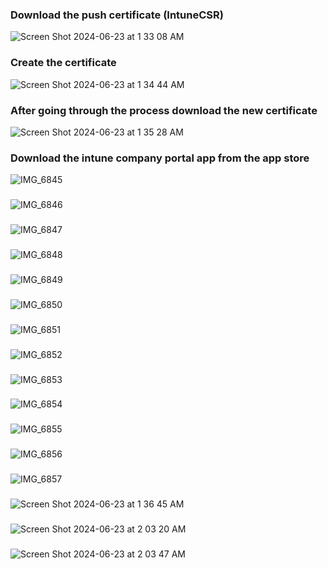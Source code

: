 ### Download the push certificate (IntuneCSR)
![Screen Shot 2024-06-23 at 1 33 08 AM](https://github.com/Mario7F/MDM-Project/assets/59115100/240b326c-5a62-47bb-a459-b8c693dbc74d)

### Create the certificate
![Screen Shot 2024-06-23 at 1 34 44 AM](https://github.com/Mario7F/MDM-Project/assets/59115100/297ef6c3-20fc-42f5-bff7-bb9312aa566a)

### After going through the process download the new certificate
![Screen Shot 2024-06-23 at 1 35 28 AM](https://github.com/Mario7F/MDM-Project/assets/59115100/4fa88d9f-6d10-4b72-aebe-e87ef3b04fe8)

### Download the intune company portal app from the app store

![IMG_6845](https://github.com/Mario7F/MDM-Project/assets/59115100/0b6c3416-9d54-4f46-83af-685874090d0c)

### 

![IMG_6846](https://github.com/Mario7F/MDM-Project/assets/59115100/04d11b98-a3e0-4088-aa49-341ffaf6b549)

###

![IMG_6847](https://github.com/Mario7F/MDM-Project/assets/59115100/efd05320-a1ab-4d2c-89c3-2ad6cf366a77)


### 

![IMG_6848](https://github.com/Mario7F/MDM-Project/assets/59115100/b3bb2d48-20a6-417b-8c6d-7f0edd763a59)

### 

![IMG_6849](https://github.com/Mario7F/MDM-Project/assets/59115100/63a07c79-51d4-4efc-b34e-e70f3a027079)

### 

![IMG_6850](https://github.com/Mario7F/MDM-Project/assets/59115100/fa350fa9-e5e9-492f-a71e-a86e5ca402d9)

###

![IMG_6851](https://github.com/Mario7F/MDM-Project/assets/59115100/77e849ec-2878-4a6a-bfde-1daf47fe83b4)

###

![IMG_6852](https://github.com/Mario7F/MDM-Project/assets/59115100/63756c85-353c-4f3f-97b9-be83feca6f42)

###

![IMG_6853](https://github.com/Mario7F/MDM-Project/assets/59115100/a8ee7cf1-acdc-45e3-8dda-c33bc050a075)

###

![IMG_6854](https://github.com/Mario7F/MDM-Project/assets/59115100/a68817e6-245b-4352-9542-83dc90f5dc7b)

###

![IMG_6855](https://github.com/Mario7F/MDM-Project/assets/59115100/0a596658-6bee-411a-91de-031b982c14c2)

### 

![IMG_6856](https://github.com/Mario7F/MDM-Project/assets/59115100/11e3a15f-01e2-4e64-921a-49dbbc4db0c0)

###

![IMG_6857](https://github.com/Mario7F/MDM-Project/assets/59115100/9a01dbaa-9851-4d3d-b60e-52a4478ff62d)


###
![Screen Shot 2024-06-23 at 1 36 45 AM](https://github.com/Mario7F/MDM-Project/assets/59115100/107d0626-23b8-456f-8c59-b536ba2501fe)

###
![Screen Shot 2024-06-23 at 2 03 20 AM](https://github.com/Mario7F/MDM-Project/assets/59115100/5d59adae-737f-443b-94b7-b221d5a9c7fb)

###
![Screen Shot 2024-06-23 at 2 03 47 AM](https://github.com/Mario7F/MDM-Project/assets/59115100/013e7e47-902c-4d11-abf3-c95c141d1300)






